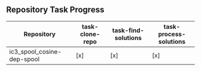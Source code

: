 ## Repository Task Progress

| Repository | task-clone-repo | task-find-solutions | task-process-solutions |
|------------|----------------|----------------|----------------|
| ic3_spool_cosine-dep-spool | [x] | [x] | [x] |




